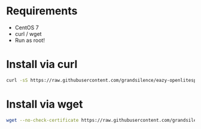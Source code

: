 # Requirements
* CentOS 7
* curl / wget
* Run as root!

# Install via curl
```bash
curl -sS https://raw.githubusercontent.com/grandsilence/eazy-openlitespeed/master/install.sh | bash
```

# Install via wget
```bash
wget --no-check-certificate https://raw.githubusercontent.com/grandsilence/eazy-openlitespeed/master/install.sh | bash
```